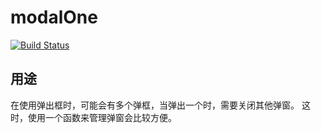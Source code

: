 # modalOne
[![Build Status](https://travis-ci.org/hank1732/modalOne.svg?branch=master)](https://travis-ci.org/hank1732/modalOne)
## 用途
在使用弹出框时，可能会有多个弹框，当弹出一个时，需要关闭其他弹窗。
这时，使用一个函数来管理弹窗会比较方便。